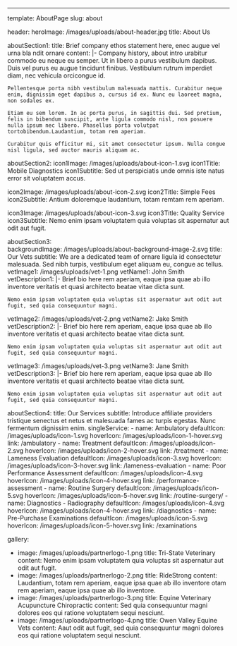 ---
template: AboutPage
slug: about

header:
  heroImage: /images/uploads/about-header.jpg
  title: About Us

aboutSection1:
  title: Brief company ethos statement here, enec augue vel urna bla ndit ornare
  content: |-
    Company history, about intro urabitur commodo eu neque eu semper. Ut in libero a purus vestibulum dapibus. Duis vel purus eu augue tincidunt finibus. Vestibulum rutrum imperdiet diam, nec vehicula orcicongue id.

    Pellentesque porta nibh vestibulum malesuada mattis. Curabitur neque enim, dignissim eget dapibus a, cursus id ex. Nunc eu laoreet magna, non sodales ex.

    Etiam eu sem lorem. In ac porta purus, in sagittis dui. Sed pretium, felis in bibendum suscipit, ante ligula commodo nisl, non posuere nulla ipsum nec libero. Phasellus porta volutpat tortobibendum.Laudantium, totam rem aperiam.

    Curabitur quis efficitur mi, sit amet consectetur ipsum. Nulla congue nisl ligula, sed auctor mauris aliquam ac.

aboutSection2:
  icon1Image: /images/uploads/about-icon-1.svg
  icon1Title: Mobile Diagnostics
  icon1Subtitle: Sed ut perspiciatis unde omnis iste natus error sit voluptatem accus.

  icon2Image: /images/uploads/about-icon-2.svg
  icon2Title: Simple Fees
  icon2Subtitle: Antium doloremque laudantium, totam remtam rem aperiam.

  icon3Image: /images/uploads/about-icon-3.svg
  icon3Title: Quality Service
  icon3Subtitle: Nemo enim ipsam voluptatem quia voluptas sit aspernatur aut odit aut fugit.

aboutSection3:  
  backgroundImage: /images/uploads/about-background-image-2.svg
  title: Our Vets
  subtitle: We are a dedicated team of ornare ligula id consectetur malesuada. Sed nibh turpis, vestibulum eget aliquam eu, congue ac tellus.
  vetImage1: /images/uploads/vet-1.png
  vetName1: John Smith
  vetDescription1: |-
    Brief bio here rem aperiam, eaque ipsa quae ab illo inventore veritatis et quasi architecto beatae vitae dicta sunt.

    Nemo enim ipsam voluptatem quia voluptas sit aspernatur aut odit aut fugit, sed quia consequuntur magni.

  vetImage2: /images/uploads/vet-2.png
  vetName2: Jake Smith
  vetDescription2: |-
    Brief bio here rem aperiam, eaque ipsa quae ab illo inventore veritatis et quasi architecto beatae vitae dicta sunt.

    Nemo enim ipsam voluptatem quia voluptas sit aspernatur aut odit aut fugit, sed quia consequuntur magni.

  vetImage3: /images/uploads/vet-3.png
  vetName3: Jane Smith
  vetDescription3: |-
    Brief bio here rem aperiam, eaque ipsa quae ab illo inventore veritatis et quasi architecto beatae vitae dicta sunt.

    Nemo enim ipsam voluptatem quia voluptas sit aspernatur aut odit aut fugit, sed quia consequuntur magni.

aboutSection4:
  title: Our Services
  subtitle: Introduce affiliate providers tristique senectus et netus et malesuada fames ac turpis egestas. Nunc fermentum dignissim enim.
  singleService:
    - name: Ambulatory
      defaultIcon: /images/uploads/icon-1.svg
      hoverIcon: /images/uploads/icon-1-hover.svg
      link: /ambulatory
    - name: Treatment
      defaultIcon: /images/uploads/icon-2.svg
      hoverIcon: /images/uploads/icon-2-hover.svg
      link: /treatment
    - name: Lameness Evaluation
      defaultIcon: /images/uploads/icon-3.svg
      hoverIcon: /images/uploads/icon-3-hover.svg
      link: /lameness-evaluation
    - name: Poor Performance Assessment
      defaultIcon: /images/uploads/icon-4.svg
      hoverIcon: /images/uploads/icon-4-hover.svg
      link: /performance-assessment
    - name: Routine Surgery
      defaultIcon: /images/uploads/icon-5.svg
      hoverIcon: /images/uploads/icon-5-hover.svg
      link: /routine-surgery/
    - name: Diagnostics - Radiography
      defaultIcon: /images/uploads/icon-4.svg
      hoverIcon: /images/uploads/icon-4-hover.svg
      link: /diagnostics
    - name: Pre-Purchase Examinations
      defaultIcon: /images/uploads/icon-5.svg
      hoverIcon: /images/uploads/icon-5-hover.svg
      link: /examinations

gallery:
  - image: /images/uploads/partnerlogo-1.png
    title: Tri-State Veterinary
    content: Nemo enim ipsam voluptatem quia voluptas sit aspernatur aut odit aut fugit.
  - image: /images/uploads/partnerlogo-2.png
    title: RideStrong
    content: Laudantium, totam rem aperiam, eaque ipsa quae ab illo inventore otam rem aperiam, eaque ipsa quae ab illo inventore.
  - image: /images/uploads/partnerlogo-3.png
    title: Equine Veterinary Acupuncture Chiropractic
    content: Sed quia consequuntur magni dolores eos qui ratione voluptatem sequi nesciunt.
  - image: /images/uploads/partnerlogo-4.png
    title: Owen Valley Equine Vets
    content: Aaut odit aut fugit, sed quia consequuntur magni dolores eos qui ratione voluptatem sequi nesciunt.
